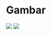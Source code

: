 # Gambar
<html>
<img src="https://progate.com/images/html/beginner/wanko.jpg">
<img src="https://progate.com/images/html/beginner/school.jpg">

</html>
